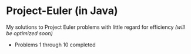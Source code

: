 # Project-Euler (in Java)
My solutions to Project Euler problems with little regard for efficiency *(will be optimized soon)*
- Problems 1 through 10 completed

